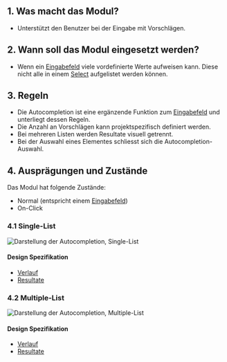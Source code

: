 ## 1. Was macht das Modul?
*   Unterstützt den Benutzer bei der Eingabe mit Vorschlägen.

## 2. Wann soll das Modul eingesetzt werden?
*   Wenn ein [Eingabefeld](https://digital.sbb.ch/de/mobile/elemente/eingabefeld) viele vordefinierte Werte aufweisen kann. Diese nicht alle in einem [Select](https://digital.sbb.ch/de/mobile/elemente/select) aufgelistet werden können.

## 3. Regeln
*   Die Autocompletion ist eine ergänzende Funktion zum [Eingabefeld](https://digital.sbb.ch/de/mobile/elemente/eingabefeld) und unterliegt dessen Regeln.
*   Die Anzahl an Vorschlägen kann projektspezifisch definiert werden.
*   Bei mehreren Listen werden Resultate visuell getrennt.
*   Bei der Auswahl eines Elementes schliesst sich die Autocompletion-Auswahl.

## 4. Ausprägungen und Zustände
Das Modul hat folgende Zustände:
*   Normal (entspricht einem [Eingabefeld](https://digital.sbb.ch/de/mobile/elemente/eingabefeld))
*   On-Click

### 4.1 Single-List
![Darstellung der Autocompletion, Single-List](https://raw.githubusercontent.com/sbb-design-systems/sbb-design-system/master/mobile/modules/autocompletion/images/MM16_Single_List.png 'class: image')

#### Design Spezifikation
*   [Verlauf](https://sbb.invisionapp.com/d/main#/console/14051805/322943577/inspect)
*   [Resultate](https://sbb.invisionapp.com/d/main#/console/14051805/322943578/inspect)

### 4.2 Multiple-List
![Darstellung der Autocompletion, Multiple-List](https://raw.githubusercontent.com/sbb-design-systems/sbb-design-system/master/mobile/modules/autocompletion/images/MM16_Multiple_List.png 'class: image')

#### Design Spezifikation
*   [Verlauf](https://sbb.invisionapp.com/d/main#/console/14051805/322943579/inspect)
*   [Resultate](https://sbb.invisionapp.com/d/main#/console/14051805/322943580/inspect)


